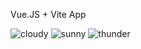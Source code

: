  Vue.JS + Vite App


![cloudy](https://github.com/Alex-Stranger-Dev/Weather-in-cities-around-the-world/assets/118556086/0fffb822-4c8f-4905-9796-14856e137b4b)
![sunny](https://github.com/Alex-Stranger-Dev/Weather-in-cities-around-the-world/assets/118556086/4669c96e-8479-4a8c-9a09-d0e8f32068ec)
![thunder](https://github.com/Alex-Stranger-Dev/Weather-in-cities-around-the-world/assets/118556086/be6a80fc-e3a8-41ea-9c5b-a7e3ba00e0dd)

